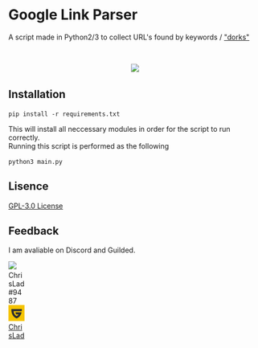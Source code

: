 # Google Link Parser

A script made in Python2/3 to collect URL's found by keywords / ["dorks"](https://en.wikipedia.org/wiki/Google_hacking)

<br>

<p align="center">
 <img src="https://www.google.com/images/branding/googlelogo/1x/googlelogo_color_272x92dp.png">
 </p>

## Installation

```shell
pip install -r requirements.txt
```
This will install all neccessary modules in order for the script to run correctly.
<br>
Running this script is performed as the following
```shell
python3 main.py
```

## Lisence

<a href="LICENSE">GPL-3.0 License</a>

## Feedback

I am avaliable on Discord and Guilded.

<p style="width: 32px; height: 32px; float: top;">
<img src="https://cdn3.iconfinder.com/data/icons/popular-services-brands-vol-2/512/discord-32.png"> ChrisLad#9487</img> <br> <img style="width: 32px; height: 32px;" src="repo-assets/guilded-favicon.png"> <a href="https://www.guilded.gg/profile/x4o9pWXm">ChrisLad</img>
